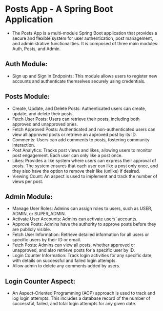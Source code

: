 Posts App - A Spring Boot Application
===
* The Posts App is a multi-module Spring Boot application that provides a secure and flexible system for user authentication, post management, and administrative functionalities. It is composed of three main modules: Auth, Posts, and Admin.

## Auth Module:

* Sign up and Sign in Endpoints: This module allows users to register new accounts and authenticate themselves securely using credentials.

## Posts Module:

* Create, Update, and Delete Posts: Authenticated users can create, update, and delete their posts.
* Fetch User Posts: Users can retrieve their posts, including both approved and unapproved ones.
* Fetch Approved Posts: Authenticated and non-authenticated users can view all approved posts or retrieve an approved post by its ID.
* Comments: Users can add comments to posts, fostering community interaction.
* Post Analytics: Tracks post views and likes, allowing users to monitor post engagement. Each user can only like a post once.
* Likes: Provides a like system where users can express their approval of posts. The system ensures that each user can like a post only once, and they also have the option to remove their like (unlike) if desired.
* Viewing Count: An aspect is used to implement and track the number of views per post.

## Admin Module:

* Manage User Roles: Admins can assign roles to users, such as USER, ADMIN, or SUPER_ADMIN.
* Activate User Accounts: Admins can activate users’ accounts.
* Approve Posts: Admins have the authority to approve posts before they are publicly visible.
* Fetch User Information: Retrieve detailed information for all users or specific users by their ID or email.
* Fetch Posts: Admins can view all posts, whether approved or unapproved, and also retrieve posts for a specific user by ID.
* Login Counter Information: Track login activities for any specific date, with details on successful and failed login attempts.
* Allow admin to delete any comments added by users.

## Login Counter Aspect:

* An Aspect-Oriented Programming (AOP) approach is used to track and log login attempts. This includes a database record of the number of successful, failed, and total login attempts for any given date.
